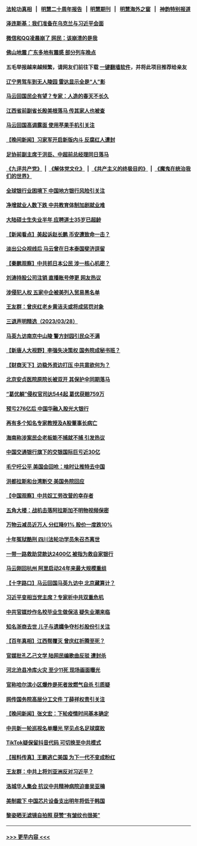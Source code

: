 #### [法轮功真相](https://github.com/gfw-breaker/truth/blob/master/README.md?t=0) &nbsp;&nbsp;|&nbsp;&nbsp; [明慧二十周年报告](https://github.com/gfw-breaker/mh-reports/blob/master/README.md?t=0) &nbsp;&nbsp;|&nbsp;&nbsp;[明慧期刊](https://github.com/gfw-breaker/mh-qikan) &nbsp;&nbsp;|&nbsp;&nbsp; [明慧海外之窗](https://github.com/gfw-breaker/mh-news/blob/master/README.md?t=0) &nbsp;&nbsp;|&nbsp;&nbsp; [神韵特别报道](https://github.com/gfw-breaker/mh-news/blob/master/shenyun.md?t=0)
#### [泽连斯基：我们准备在乌克兰与习近平会面](../pages/nsc413/n13960996.md?t=03292143) 
#### [微信和QQ凌晨崩了 网民：该崩溃的是我](../pages/nsc413/n13960989.md?t=03292143) 
#### [佛山地震 广东多地有震感 部分列车晚点](../pages/nsc413/n13960918.md?t=03292143) 
#### 五毛举报越来越频繁，请网友们前往下载 [一键翻墙软件](https://github.com/gfw-breaker/ssr-accounts)，并将此项目推荐给亲友
#### [辽宁男驾车到无人陵园 雷达显示全是“人”影](../pages/nsc413/n13960977.md?t=03292143) 
#### [马云回国民企有望？专家：人造的春天不长久](../pages/nsc413/n13960862.md?t=03292143) 
#### [江西省前副省长殷美根落马 传其家人也被查](../pages/nsc413/n13960916.md?t=03292143) 
#### [马云回国高调露面 使用苹果手机引关注](../pages/nsc413/n13960281.md?t=03292143) 
#### [【晚间新闻】习家军开启新版内斗 反腐红人遭封](../pages/nsc413/n13960473.md?t=03292143) 
#### [足协前副主席于洪臣、中超前总经理同日落马](../pages/nsc413/n13960690.md?t=03292143) 
#### [《九评共产党》](https://github.com/begood0513/9ping.md/blob/master/README.md) &nbsp;|&nbsp; [《解体党文化》](../../../../jtdwh.md/blob/master/README.md)  &nbsp;|&nbsp; [《共产主义的终极目的》](../../../../gczydzjmd.md/blob/master/README.md) &nbsp;|&nbsp; [《魔鬼在统治我们的世界》](../../../../mgztzwmdsj.md/blob/master/README.md) 
#### [全球银行业困境下 中国地方银行风险引关注](../pages/nsc413/n13960768.md?t=03292143) 
#### [净增就业人数下跌 中共教育体制加剧就业难](../pages/nsc413/n13960749.md?t=03292143) 
#### [大陆硕士生失业半年 应聘道士35岁已超龄](../pages/nsc413/n13960637.md?t=03292143) 
#### [【新闻看点】美起诉赵长鹏 币安遭致命一击？](../pages/nsc413/n13960549.md?t=03292143) 
#### [淡出公众视线后 马云曾在日本泰国斐济逗留](../pages/nsc413/n13960632.md?t=03292143) 
#### [【秦鹏观察】中共抓日本公民 涉一核心机密？](../pages/nsc413/n13960569.md?t=03292143) 
#### [刘涛持股公司注销 直播账号停更 网友热议](../pages/nsc413/n13960536.md?t=03292143) 
#### [涉侵犯人权 五家中企被美列入贸易黑名单](../pages/nsc413/n13960595.md?t=03292143) 
#### [王友群：曾庆红老乡黄洁夫或将成惩罚对象](../pages/nsc413/n13960455.md?t=03292143) 
#### [三退声明精选（2023/03/28）](../pages/nsc413/n13960570.md?t=03292143) 
#### [马英九访南京中山陵 警方封园引民众不满](../pages/nsc413/n13960238.md?t=03292143) 
#### [【新唐人大视野】李强失决策权 国务院成秘书班？](../pages/nsc413/n13960468.md?t=03292143) 
#### [【财商天下】边稳外资边打压 中共意欲何为？](../pages/nsc413/n13960532.md?t=03292143) 
#### [北京安贞医院原院长被双开 其保护伞同期落马](../pages/nsc413/n13960485.md?t=03292143) 
#### [“葛优躺”侵权官司达544起 葛优获赔759万](../pages/nsc413/n13960517.md?t=03292143) 
#### [预亏276亿后 中国华融入股光大银行](../pages/nsc413/n13960472.md?t=03292143) 
#### [再有多个知名专家教授及A股董事长病亡](../pages/nsc413/n13960467.md?t=03292143) 
#### [海南称涉案民企老板能不捕就不捕 引发热议](../pages/nsc413/n13960205.md?t=03292143) 
#### [中国交通银行旗下的交银国际巨亏近30亿](../pages/nsc413/n13960506.md?t=03292143) 
#### [毛宁吁公平 美国会回呛：啥时让推特去中国](../pages/nsc413/n13960476.md?t=03292143) 
#### [洪都拉斯和台湾断交 美国务院回应](../pages/nsc413/n13960478.md?t=03292143) 
#### [【中国观察】中共奴工劳改营的幸存者](../pages/nsc413/n13959529.md?t=03292143) 
#### [五角大楼：战机击落阿拉斯加不明物视频保密](../pages/nsc413/n13960452.md?t=03292143) 
#### [万物云减员近万人 分红降91% 股价一度跌10%](../pages/nsc413/n13960386.md?t=03292143) 
#### [十年冤狱酷刑 四川法轮功学员朱召杰离世](../pages/nsc413/n13959794.md?t=03292143) 
#### [一带一路救助贷款达2400亿 被指为救自家银行](../pages/nsc413/n13960363.md?t=03292143) 
#### [马云刚回杭州 阿里启动24年来最大规模重组](../pages/nsc413/n13960348.md?t=03292143) 
#### [【十字路口】马云回国马英九访中 北京藏算计？](../pages/nsc413/n13960347.md?t=03292143) 
#### [习近平变相当党主席？专家析中共双重危机](../pages/nsc413/n13960204.md?t=03292143) 
#### [中共官媒炒作名校毕业生做保洁 疑失业潮来临](../pages/nsc413/n13960303.md?t=03292143) 
#### [知名浙商去世 儿子与遗孀争夺杉杉股份引关注](../pages/nsc413/n13960235.md?t=03292143) 
#### [【百年真相】江西帮覆灭 曾庆红折腾至死？](../pages/nsc413/n13957861.md?t=03292143) 
#### [官媒批孔乙己文学 陆网民编歌曲反驳 遭封杀](../pages/nsc413/n13960282.md?t=03292143) 
#### [河北沧县冷库火灾 至少11死 现场画面曝光](../pages/nsc413/n13960261.md?t=03292143) 
#### [官称哈尔滨小区爆炸是死者放燃气自杀 引质疑](../pages/nsc413/n13960217.md?t=03292143) 
#### [网传国务院高层分工文件 丁薛祥权责引关注](../pages/nsc413/n13960107.md?t=03292143) 
#### [【晚间新闻】张文宏：下轮疫情时间基本确定](../pages/nsc413/n13960183.md?t=03292143) 
#### [中共新一轮巡视名单曝光 罕见点名足球腐败](../pages/nsc413/n13959988.md?t=03292143) 
#### [TikTok疑保留抖音代码 可切换至中共模式](../pages/nsc413/n13960112.md?t=03292143) 
#### [【报料传真】王鹏逃亡美国 为下一代不变成粉红](../pages/nsc413/n13956218.md?t=03292143) 
#### [王友群：中共上将刘亚洲反对习近平？](../pages/nsc413/n13959965.md?t=03292143) 
#### [洛城华人集会 抗议中共精神病院迫害吴亚楠](../pages/nsc413/n13959971.md?t=03292143) 
#### [美制裁下 中国芯片设备支出明年将低于韩国](../pages/nsc413/n13959924.md?t=03292143) 
#### [黎姿晒无滤镜自拍照 获赞“有皱纹也很美”](../pages/nsc413/n13959894.md?t=03292143) 

----
#### [ >>> 更早内容 <<< ](../indexes/nsc413-earlier.md)
